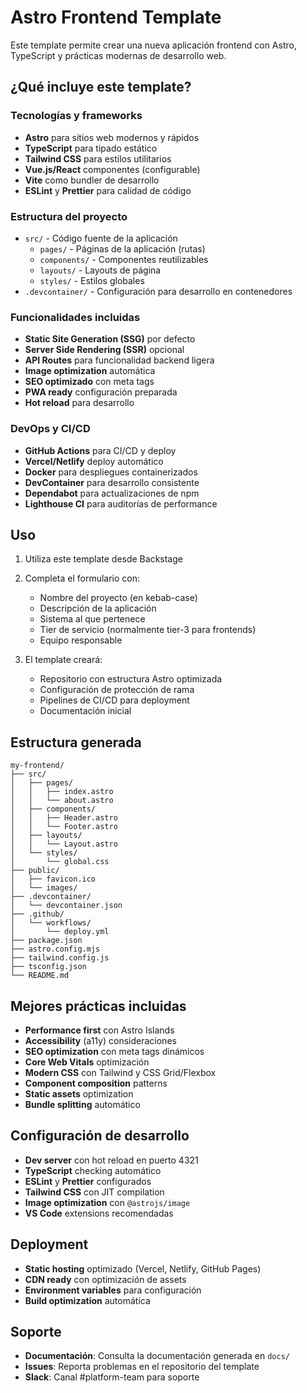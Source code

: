 # Astro Frontend Template

Este template permite crear una nueva aplicación frontend con Astro, TypeScript y prácticas modernas de desarrollo web.

## ¿Qué incluye este template?

### Tecnologías y frameworks
- **Astro** para sitios web modernos y rápidos
- **TypeScript** para tipado estático
- **Tailwind CSS** para estilos utilitarios
- **Vue.js/React** componentes (configurable)
- **Vite** como bundler de desarrollo
- **ESLint** y **Prettier** para calidad de código

### Estructura del proyecto
- `src/` - Código fuente de la aplicación
  - `pages/` - Páginas de la aplicación (rutas)
  - `components/` - Componentes reutilizables
  - `layouts/` - Layouts de página
  - `styles/` - Estilos globales
- `.devcontainer/` - Configuración para desarrollo en contenedores

### Funcionalidades incluidas
- **Static Site Generation (SSG)** por defecto
- **Server Side Rendering (SSR)** opcional
- **API Routes** para funcionalidad backend ligera
- **Image optimization** automática
- **SEO optimizado** con meta tags
- **PWA ready** configuración preparada
- **Hot reload** para desarrollo

### DevOps y CI/CD
- **GitHub Actions** para CI/CD y deploy
- **Vercel/Netlify** deploy automático
- **Docker** para despliegues containerizados
- **DevContainer** para desarrollo consistente
- **Dependabot** para actualizaciones de npm
- **Lighthouse CI** para auditorías de performance

## Uso

1. Utiliza este template desde Backstage
2. Completa el formulario con:
   - Nombre del proyecto (en kebab-case)
   - Descripción de la aplicación
   - Sistema al que pertenece
   - Tier de servicio (normalmente tier-3 para frontends)
   - Equipo responsable

3. El template creará:
   - Repositorio con estructura Astro optimizada
   - Configuración de protección de rama
   - Pipelines de CI/CD para deployment
   - Documentación inicial

## Estructura generada

```
my-frontend/
├── src/
│   ├── pages/
│   │   ├── index.astro
│   │   └── about.astro
│   ├── components/
│   │   ├── Header.astro
│   │   └── Footer.astro
│   ├── layouts/
│   │   └── Layout.astro
│   └── styles/
│       └── global.css
├── public/
│   ├── favicon.ico
│   └── images/
├── .devcontainer/
│   └── devcontainer.json
├── .github/
│   └── workflows/
│       └── deploy.yml
├── package.json
├── astro.config.mjs
├── tailwind.config.js
├── tsconfig.json
└── README.md
```

## Mejores prácticas incluidas

- **Performance first** con Astro Islands
- **Accessibility** (a11y) consideraciones
- **SEO optimization** con meta tags dinámicos
- **Core Web Vitals** optimización
- **Modern CSS** con Tailwind y CSS Grid/Flexbox
- **Component composition** patterns
- **Static assets** optimization
- **Bundle splitting** automático

## Configuración de desarrollo

- **Dev server** con hot reload en puerto 4321
- **TypeScript** checking automático
- **ESLint** y **Prettier** configurados
- **Tailwind CSS** con JIT compilation
- **Image optimization** con `@astrojs/image`
- **VS Code** extensions recomendadas

## Deployment

- **Static hosting** optimizado (Vercel, Netlify, GitHub Pages)
- **CDN ready** con optimización de assets
- **Environment variables** para configuración
- **Build optimization** automática

## Soporte

- **Documentación**: Consulta la documentación generada en `docs/`
- **Issues**: Reporta problemas en el repositorio del template
- **Slack**: Canal #platform-team para soporte
